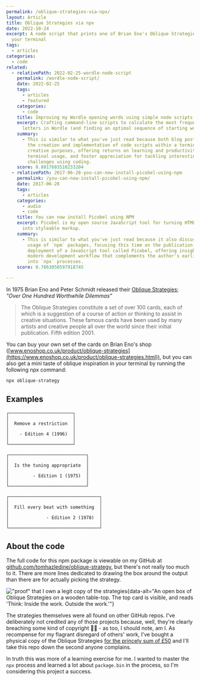 ```yaml
---
permalink: /oblique-strategies-via-npx/
layout: Article
title: Oblique Strategies via npx
date: 2022-10-24
excerpt: A node script that prints one of Brian Eno's Oblique Strategies into
  your terminal
tags:
  - articles
categories:
  - code
related:
  - relativePath: 2022-02-25-wordle-node-script
    permalink: /wordle-node-script/
    date: 2022-02-25
    tags:
      - articles
      - featured
    categories:
      - code
    title: Improving my Wordle opening words using simple node scripts
    excerpt: Crafting command-line scripts to calculate the most frequently used
      letters in Wordle (and finding an optimal sequence of starting words).
    summary:
      - This is similar to what you've just read because both blog posts detail
        the creation and implementation of code scripts within a terminal for
        creative purposes, offering returns on learning and productivity in
        terminal usage, and foster appreciation for tackling interesting
        challenges using coding.
    score: 0.8017603510233204
  - relativePath: 2017-06-28-you-can-now-install-picobel-using-npm
    permalink: /you-can-now-install-picobel-using-npm/
    date: 2017-06-28
    tags:
      - articles
    categories:
      - audio
      - code
    title: You can now install Picobel using NPM
    excerpt: Picobel is my open source JavaScript tool for turning HTML audio tags
      into styleable markup.
    summary:
      - This is similar to what you've just read because it also discusses the
        usage of `npm` packages, focusing this time on the publication and
        deployment of a JavaScript tool called Picobel, offering insights into
        modern development workflow that complements the author's earlier delve
        into `npx` processes.
    score: 0.7863050597918745

---
```


In 1975 Brian Eno and Peter Schmidt released their [Oblique Strategies](https://www.enoshop.co.uk/product/oblique-strategies.html); _"Over One Hundred Worthwhile Dilemmas"_

> The Oblique Strategies constitute a set of over 100 cards, each of which is a suggestion of a course of action or thinking to assist in creative situations. These famous cards have been used by many artists and creative people all over the world since their initial publication. Fifth edition 2001.

You can buy your own set of the cards on Brian Eno's shop ([www.enoshop.co.uk/product/oblique-strategies](https://www.enoshop.co.uk/product/oblique-strategies.html)), but you can also get a mini taste of oblique inspiration in your terminal by running the following npx command:

```bash
npx oblique-strategy
```

## Examples

```
┌────────────────────────┐
│                        │
│  Remove a restriction  │
│                        │
│    - Edition 4 (1996)  │
│                        │
└────────────────────────┘
```

```
┌─────────────────────────────┐
│                             │
│  Is the tuning appropriate  │
│                             │
│         - Edition 1 (1975)  │
│                             │
└─────────────────────────────┘
```

```
┌──────────────────────────────────┐
│                                  │
│  Fill every beat with something  │
│                                  │
│              - Edition 2 (1978)  │
│                                  │
└──────────────────────────────────┘
```

## About the code

The full code for this npm package is viewable on my GitHub at [github.com/tomhazledine/oblique-strategy](https://github.com/tomhazledine/oblique-strategy), but there's not really too much to it. There are more lines dedicated to drawing the box around the output than there are for actually picking the strategy.

!["proof" that I own a legit copy of the strategies](/images/articles/oblique-strategies-box-600.jpg){data-alt="An open box of Oblique Strategies on a wooden table-top. The top card is visible, and reads 'Think: Inside the work. Outside the work.'"}

The strategies themselves were all found on other GitHub repos. I've deliberately not credited any of those projects because, well, they're clearly breaching some kind of copyright 🤷‍♂️ - as too, I should note, am I. As recompense for my flagrant disregard of others' work, I've bought a physical copy of the Oblique Strategies [for the princely sum of £50](https://www.enoshop.co.uk/product/oblique-strategies.html) and I'll take this repo down the second anyone complains.

In truth this was more of a learning exercise for me. I wanted to master the `npx` process and learned a lot about `package.bin` in the process, so I'm considering this project a success.
